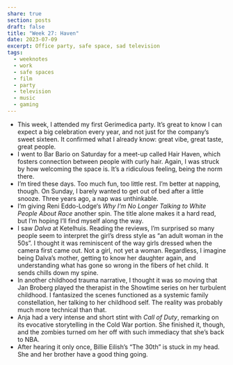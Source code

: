 ```yaml
---
share: true
section: posts
draft: false
title: "Week 27: Haven"
date: 2023-07-09
excerpt: Office party, safe space, sad television
tags:
  - weeknotes
  - work
  - safe spaces
  - film
  - party
  - television
  - music
  - gaming
---
```


- This week, I attended my first Gerimedica party. It’s great to know I can expect a big celebration every year, and not just for the company’s sweet sixteen. It confirmed what I already know: great vibe, great taste, great people. 
- I went to Bar Bario on Saturday for a meet-up called Hair Haven, which fosters connection between people with curly hair. Again, I was struck by how welcoming the space is. It’s a ridiculous feeling, being the norm there. 
- I’m tired these days. Too much fun, too little rest. I’m better at napping, though. On Sunday, I barely wanted to get out of bed after a little snooze. Three years ago, a nap was unthinkable. 
- I’m giving Reni Eddo-Lodge‘s *Why I’m No Longer Talking to White People About Race* another spin. The title alone makes it a hard read, but I’m hoping I’ll find myself along the way. 
- I saw _Dalva_ at Ketelhuis. Reading the reviews, I’m surprised so many people seem to interpret the girl’s dress style as “an adult woman in the 50s”. I thought it was reminiscent of the way girls dressed when the camera first came out. Not a girl, not yet a woman. Regardless, I imagine being Dalva’s mother, getting to know her daughter again, and understanding what has gone so wrong in the fibers of het child. It sends chills down my spine. 
- In another childhood trauma narrative, I thought it was so moving that Jan Broberg played the therapist in the Showtime series on her turbulent childhood. I fantasized the scenes functioned as a systemic family constellation, her talking to her childhood self. The reality was probably much more technical than that. 
- Anja had a very intense and short stint with _Call of Duty_, remarking on its evocative storytelling in the Cold War portion. She finished it, though, and the zombies turned om her off with such immediacy that she’s back to NBA. 
- After hearing it only once, Billie Eilish’s “The 30th” is stuck in my head. She and her brother have a good thing going. 
